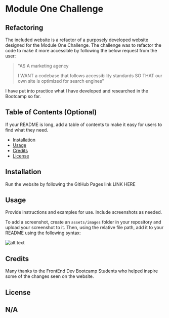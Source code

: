 # Module One Challenge

## Refactoring

The included website is a refactor of a purposely developed website designed for the Module One Challenge.
The challenge was to refactor the code to make it more accessible by following the below request from the user:

>"AS A marketing agency
>
>I WANT a codebase that follows accessibility standards
>SO THAT our own site is optimized for search engines"


I have put into practice what I have developed and researched in the Bootcamp so far. 

## Table of Contents (Optional)

If your README is long, add a table of contents to make it easy for users to find what they need.

- [Installation](#installation)
- [Usage](#usage)
- [Credits](#credits)
- [License](#license)

## Installation

Run the website by following the GitHub Pages link
LINK HERE

## Usage

Provide instructions and examples for use. Include screenshots as needed.

To add a screenshot, create an `assets/images` folder in your repository and upload your screenshot to it. Then, using the relative file path, add it to your README using the following syntax:

![alt text](assets/images/screenshot.png)

## Credits

Many thanks to the FrontEnd Dev Bootcamp Students who helped inspire some of the changes seen on the website.

## License

N/A
---
